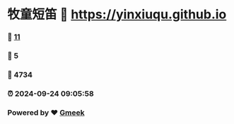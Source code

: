 # 牧童短笛 :link: https://yinxiuqu.github.io 
### :page_facing_up: [11](https://yinxiuqu.github.io/tag.html) 
### :speech_balloon: 5 
### :hibiscus: 4734 
### :alarm_clock: 2024-09-24 09:05:58 
### Powered by :heart: [Gmeek](https://github.com/Meekdai/Gmeek)
